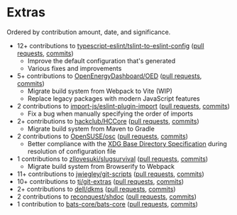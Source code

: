 # Extras

Ordered by contribution amount, date, and significance.

- 12+ contributions to [typescript-eslint/tslint-to-eslint-config](https://github.com/typescript-eslint/tslint-to-eslint-config) ([pull requests](https://github.com/typescript-eslint/tslint-to-eslint-config/pulls?q=author%3Ahyperupcall+is%3Apr+is%3Amerged+sort%3Aupdated-desc), [commits](https://github.com/typescript-eslint/tslint-to-eslint-config/commits?author=hyperupcall))
  - Improve the default configuration that's generated
  - Various fixes and improvements
- 5+ contributions to [OpenEnergyDashboard/OED](https://github.com/OpenEnergyDashboard/OED) ([pull requests](https://github.com/OpenEnergyDashboard/OED/pulls?q=author%3Ahyperupcall+is%3Apr+is%3Amerged+sort%3Aupdated-desc), [commits](https://github.com/OpenEnergyDashboard/OED/commits?author=hyperupcall))
  - Migrate build system from Webpack to Vite (WIP)
  - Replace legacy packages with modern JavaScript features
- 2 contributions to [import-js/eslint-plugin-import](https://github.com/import-js/eslint-plugin-import) ([pull requests](https://github.com/import-js/eslint-plugin-import/pulls?q=author%3Ahyperupcall+is%3Apr+is%3Amerged+sort%3Aupdated-desc), [commits](https://github.com/import-js/eslint-plugin-import/commits?author=hyperupcall))
  - Fix a bug when manually specifying the order of imports
- 2+ contributions to [hackclub/HCCore](https://github.com/hackclub/HCCore) ([pull requests](https://github.com/hackclub/HCCore/pulls?q=author%3Ahyperupcall+is%3Apr+is%3Amerged+sort%3Aupdated-desc), [commits](https://github.com/hackclub/HCCore/commits?author=hyperupcall))
  - Migrate build system from Maven to Gradle
- 2 contributions to [OpenSUSE/osc](https://github.com/openSUSE/osc) ([pull requests](https://github.com/openSUSE/osc/pulls?q=author%3Ahyperupcall+is%3Apr+is%3Amerged+sort%3Aupdated-desc), [commits](https://github.com/openSUSE/osc/commits?author=hyperupcall))
  - Better compliance with the [XDG Base Directory Specification](https://specifications.freedesktop.org/basedir-spec/basedir-spec-latest.html) during resolution of configuration file
- 1 contributions to [zllovesuki/slugsurvival](https://github.com/zllovesuki/slugsurvival) ([pull requests](https://github.com/zllovesuki/slugsurvival/pulls?q=author%3Ahyperupcall+is%3Apr+is%3Amerged+sort%3Aupdated-desc), [commits](https://github.com/zllovesuki/slugsurvival/commits?author=hyperupcall))
  - Migrate build system from Browserify to Webpack
- 11+ contributions to [jwiegley/git-scripts](https://github.com/jwiegley/git-scripts) ([pull requests](https://github.com/jwiegley/git-scripts/pulls?q=author%3Ahyperupcall+is%3Apr+is%3Amerged+sort%3Aupdated-desc), [commits](https://github.com/jwiegley/git-scripts/commits?author=hyperupcall))
- 10+ contributions to [tj/git-extras](https://github.com/tj/git-extras) ([pull requests](https://github.com/tj/git-extras/pulls?q=author%3Ahyperupcall+is%3Apr+is%3Amerged+sort%3Aupdated-desc), [commits](https://github.com/tj/git-extras/commits?author=hyperupcall))
- 2+ contributions to [dell/dkms](https://github.com/dell/dkms) ([pull requests](https://github.com/dell/dkms/pulls?q=author%3Ahyperupcall+is%3Apr+is%3Amerged+sort%3Aupdated-desc), [commits](https://github.com/dell/dkms/commits?author=hyperupcall))
- 2 contributions to [reconquest/shdoc](https://github.com/reconquest/shdoc) ([pull requests](https://github.com/reconquest/shdoc/pulls?q=author%3Ahyperupcall+is%3Apr+is%3Amerged+sort%3Aupdated-desc), [commits](https://github.com/reconquest/shdoc/commits?author=hyperupcall))
- 1 contribution to [bats-core/bats-core](https://github.com/bats-core/bats-core) ([pull requests](https://github.com/bats-core/bats-core/pulls?q=author%3Ahyperupcall+is%3Apr+is%3Amerged+sort%3Aupdated-desc), [commits](https://github.com/bats-core/bats-core/commits?author=hyperupcall))
